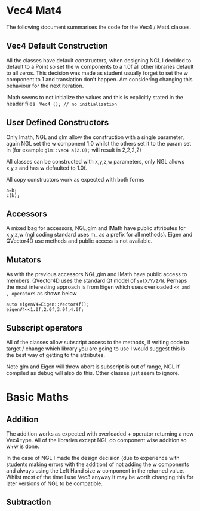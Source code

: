 # Vec4 Mat4 

The following document summarises the code for the Vec4 / Mat4 classes.

## Vec4 Default Construction

All the classes have default constructors, when designing NGL I decided to default to a Point so set the w components to a 1.0f all other libraries default to all zeros. This decision was made as student usually forget to set the w component to 1 and translation don't happen. Am considering changing this behaviour for the next iteration. 

IMath seems to not initialize the values and this is explicitly stated in the header files ``` Vec4 ();	// no initialization```

## User Defined Constructors

Only Imath, NGL and glm allow the construction with a single parameter, again NGL set the w component 1.0 whilst the others set it to the param set in (for example ```glm::vec4 a(2.0);``` will result in 2,2,2,2)

All classes can be constructed with x,y,z,w parameters, only NGL allows x,y,z and has w defaulted to 1.0f.

All copy constructors work as expected with both forms
```
a=b;
c(b);
```

## Accessors

A mixed bag for accessors, NGL,glm and IMath have public attributes for x,y,z,w (ngl coding standard uses m_ as a prefix for all methods). Eigen and QVector4D use methods and public access is not available. 

## Mutators

As with the previous accessors NGL,glm and IMath have public access to members. QVector4D uses the standard Qt model of ```setX/Y/Z/W```. Perhaps the most interesting approach is from Eigen which uses overloaded ```<< and , operators``` as shown below

```
auto eigenV4=Eigen::Vector4f();
eigenV4<<1.0f,2.0f,3.0f,4.0f;
```

## Subscript operators 

All of the classes allow subscript access to the methods, if writing code to target / change which library you are going to use I would suggest this is the best way of getting to the attributes.

Note glm and Eigen will throw abort is subscript is out of range, NGL if compiled as debug will also do this. Other classes just seem to ignore.

# Basic Maths

## Addition

The addition works as expected with overloaded + operator returning a new Vec4 type. All of the libraries except NGL do component wise addition so w+w is done.

In the case of NGL I made the design decision (due to experience with students making errors with the addition) of not adding the w components and always using the Left Hand size w component in the returned value. Whilst most of the time I use Vec3 anyway It may be worth changing this for later versions of NGL to be compatible.

## Subtraction

